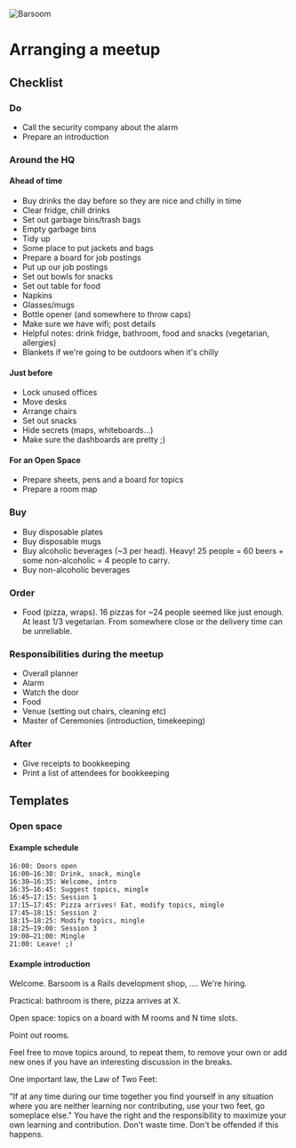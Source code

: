 ![Barsoom](http://barsoom.se/barsoom.png)

# Arranging a meetup

## Checklist

### Do

* Call the security company about the alarm
* Prepare an introduction

### Around the HQ

#### Ahead of time

* Buy drinks the day before so they are nice and chilly in time
* Clear fridge, chill drinks
* Set out garbage bins/trash bags
* Empty garbage bins
* Tidy up
* Some place to put jackets and bags
* Prepare a board for job postings
* Put up our job postings
* Set out bowls for snacks
* Set out table for food
* Napkins
* Glasses/mugs
* Bottle opener (and somewhere to throw caps)
* Make sure we have wifi; post details
* Helpful notes: drink fridge, bathroom, food and snacks (vegetarian, allergies)
* Blankets if we're going to be outdoors when it's chilly

#### Just before

* Lock unused offices
* Move desks
* Arrange chairs
* Set out snacks
* Hide secrets (maps, whiteboards…)
* Make sure the dashboards are pretty ;)

#### For an Open Space
* Prepare sheets, pens and a board for topics
* Prepare a room map

### Buy

* Buy disposable plates
* Buy disposable mugs
* Buy alcoholic beverages (~3 per head).
  Heavy! 25 people = 60 beers + some non-alcoholic = 4 people to carry.
* Buy non-alcoholic beverages

### Order

* Food (pizza, wraps).
  16 pizzas for ~24 people seemed like just enough.
  At least 1/3 vegetarian.
  From somewhere close or the delivery time can be unreliable.

### Responsibilities during the meetup

* Overall planner
* Alarm
* Watch the door
* Food
* Venue (setting out chairs, cleaning etc)
* Master of Ceremonies (introduction, timekeeping)

### After

* Give receipts to bookkeeping
* Print a list of attendees for bookkeeping


## Templates

### Open space

#### Example schedule

    16:00: Doors open
    16:00–16:30: Drink, snack, mingle
    16:30–16:35: Welcome, intro
    16:35–16:45: Suggest topics, mingle
    16:45–17:15: Session 1
    17:15–17:45: Pizza arrives! Eat, modify topics, mingle
    17:45–18:15: Session 2
    18:15–18:25: Modify topics, mingle
    18:25–19:00: Session 3
    19:00–21:00: Mingle
    21:00: Leave! ;)

#### Example introduction

Welcome. Barsoom is a Rails development shop, …. We're hiring.

Practical: bathroom is there, pizza arrives at X.

Open space: topics on a board with M rooms and N time slots.

Point out rooms.

Feel free to move topics around, to repeat them, to remove your own or add new ones if you have an interesting discussion in the breaks.

One important law, the Law of Two Feet:

"If at any time during our time together you find yourself in any situation where you are neither learning nor contributing, use your two feet, go someplace else." You have the right and the responsibility to maximize your own learning and contribution. Don't waste time. Don't be offended if this happens.
